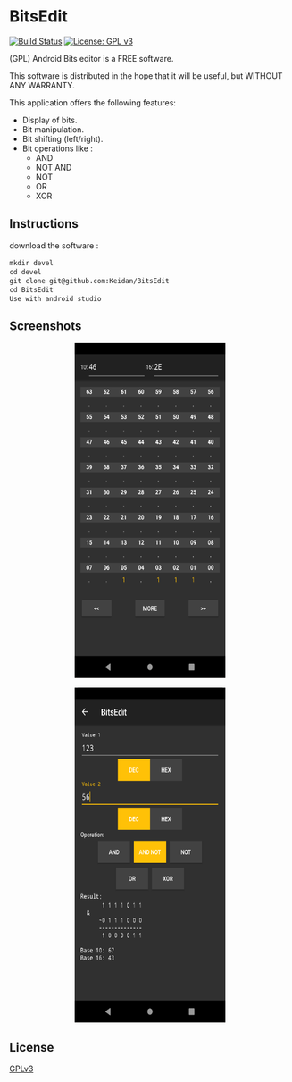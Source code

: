 # BitsEdit
[![Build Status](https://github.com/Keidan/BitsEdit/actions/workflows/build.yml/badge.svg)][build]
[![License: GPL v3](https://img.shields.io/badge/License-GPLv3-blue.svg)][license]

(GPL) Android Bits editor is a FREE software.

This software is distributed in the hope that it will be useful, but WITHOUT ANY WARRANTY.

This application offers the following features:
* Display of bits.
* Bit manipulation.
* Bit shifting (left/right).
* Bit operations like :
  * AND
  * NOT AND
  * NOT
  * OR
  * XOR


## Instructions


download the software :

	mkdir devel
	cd devel
	git clone git@github.com:Keidan/BitsEdit
	cd BitsEdit
 	Use with android studio


## Screenshots
<p align="center"><img src="screenshots/main.png" width="270px" height="600px" alt="Home screen"></p>
<p align="center"><img src="screenshots/more.png" width="270px" height="600px" alt="More screen"></p>
	
## License
[GPLv3](https://github.com/Keidan/BitsEdit/blob/master/license.txt)

[build]: https://github.com/Keidan/BitsEdit/actions
[license]: https://github.com/Keidan/BitsEdit/blob/master/license.txt